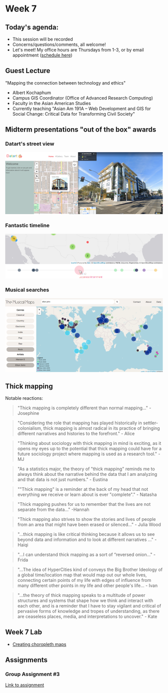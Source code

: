 # Week 7

## Today's agenda:

- This session will be recorded
- Concerns/questions/comments, all welcome!
- Let's meet! My office hours are Thursdays from 1-3, or by email appointment ([schedule here](https://calendly.com/yohda/officehours))

## Guest Lecture
"Mapping the connection between technology and ethics"
- Albert Kochaphum
- Campus GIS Coordinator (Office of Advanced Research Computing)
- Faculty in the Asian American Studies
- Currently teaching "Asian Am 191A – Web Development and GIS for Social Change: Critical Data for Transforming Civil Society"

## Midterm presentations "out of the box" awards

### Datart's street view
<kbd><a href="https://kimjee8955.github.io/Datart/" target="_blank"><img src="images/datart.png"></a></kbd>

### Fantastic timeline
<kbd><a href="https://lynnt2.github.io/FantasticFour/Midterm/timeline.html" target="_blank"><img src="images/fantastic.png"></a></kbd>

### Musical searches
<kbd><a href="https://justisg.github.io/TheMusicalMaps/Website/map.html" target="_blank"><img src="images/musical.png"></a></kbd>

## Thick mapping

Notable reactions:

> "Thick mapping is completely different than normal mapping..." - Josephine

> "Considering the role that mapping has played historically in settler-colonialism, thick mapping is almost radical in its practice of bringing different narratives and histories to the forefront." - Alice

> "Thinking about sociology with thick mapping in mind is exciting, as it opens my eyes up to the potential that thick mapping could have for a future sociology project where mapping is used as a research tool." -MJ

> "As a statistics major, the theory of "thick mapping" reminds me to always think about the narrative behind the data that I am analyzing and that data is not just numbers." - Eustina

> ""Thick mapping" is a reminder at the back of my head that not everything we receive or learn about is ever "complete"." - Natasha

> "Thick mapping pushes for us to remember that the lives are not separate from the data..." -Hannah

> "Thick mapping also strives to show the stories and lives of people from an area that might have been erased or silenced..." - Julia Wood

> "...thick mapping is like critical thinking because it allows us to see beyond data and information and to look at different narratives ..." - Haiqi

> "...I can understand thick mapping as a sort of “reversed onion..." - Frida

> "...The idea of HyperCities kind of conveys the Big Brother Ideology of a global time/location map that would map out our whole lives, connecting certain points of my life with edges of influence from many different other points in my life and other people's life... - Ivan

> "...the theory of thick mapping speaks to a multitude of power structures and systems that shape how we think and interact with each other, and is a reminder that I have to stay vigilant and critical of pervasive forms of knowledge and tropes of understanding, as there are ceaseless places, media, and interpretations to uncover." - Kate

## Week 7 Lab
- [Creating choropleth maps](Lab)

## Assignments

### Group Assignment #3

[Link to assignment](https://github.com/yohman/21S-DH151/blob/main/Group%20Assignments/GroupAssignment3.md)

